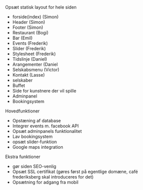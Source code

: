 Opsæt statisk layout for hele siden
- forside(index) (Simon)
- Header (Simon)
- Footer (Simon)
- Restaurant (Bogi)
- Bar (Emil)
- Events (Frederik)
- Slider (Frederik)
- Stylesheet (Frederik)
- Tidslinje (Daniel)
- Arangementer (Daniel
- Selskabsmenu (Victor)
- Kontakt (Lasse)
- selskaber
- Buffet
- Side for kunstnere der vil spille
- Adminpanel
- Bookingsystem

Hovedfunktioner
- Opstæning af database
- Integrer events m. facebook API
- Opsæt adminpanels funktionalitet
- Lav bookingsystem
- opsæt slider-funktion
- Google maps integration

Ekstra funktioner
- gør siden SEO-venlig
- Opsæt SSL certifikat (gøres først på egentlige domæne, café frederiksberg skal introduceres for det)
- Opsætning for adgang fra mobil

